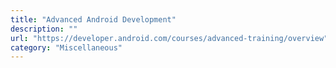 ```yaml
---
title: "Advanced Android Development"
description: ""
url: "https://developer.android.com/courses/advanced-training/overview"
category: "Miscellaneous"
---
```

